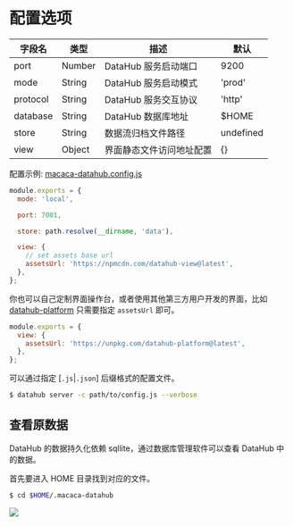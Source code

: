 # 配置选项

| 字段名       | 类型     | 描述                        | 默认      |
| ------------ | -------- | ------------------------- | -------- |
| port         | Number   | DataHub 服务启动端口        | 9200      |
| mode         | String   | DataHub 服务启动模式        | 'prod'    |
| protocol     | String   | DataHub 服务交互协议        | 'http'    |
| database     | String   | DataHub 数据库地址          | $HOME     |
| store        | String   | 数据流归档文件路径           | undefined |
| view         | Object   | 界面静态文件访问地址配置      | {}        |

配置示例: [macaca-datahub.config.js](./macaca-datahub.config.js)

```javascript
module.exports = {
  mode: 'local',

  port: 7001,

  store: path.resolve(__dirname, 'data'),

  view: {
    // set assets base url
    assetsUrl: 'https://npmcdn.com/datahub-view@latest',
  },
};
```

你也可以自己定制界面操作台，或者使用其他第三方用户开发的界面，比如 [datahub-platform](//github.com/zhuyali/datahub-platform) 只需要指定 `assetsUrl` 即可。

```javascript
module.exports = {
  view: {
    assetsUrl: 'https://unpkg.com/datahub-platform@latest',
  },
};

```

可以通过指定 [`.js`|`.json`] 后缀格式的配置文件。

```bash
$ datahub server -c path/to/config.js --verbose
```

## 查看原数据

DataHub 的数据持久化依赖 sqllite，通过数据库管理软件可以查看 DataHub 中的数据。

首先要进入 HOME 目录找到对应的文件。

```bash
$ cd $HOME/.macaca-datahub
```

![](/macaca-datahub/assets/datahub-sqllite.png)
